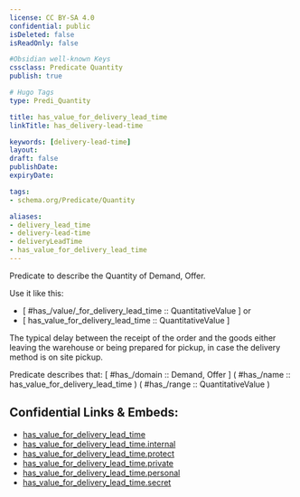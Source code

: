 ```yaml
---
license: CC BY-SA 4.0
confidential: public
isDeleted: false
isReadOnly: false

#Obsidian well-known Keys
cssclass: Predicate Quantity
publish: true

# Hugo Tags
type: Predi_Quantity

title: has_value_for_delivery_lead_time
linkTitle: has_delivery-lead-time

keywords: [delivery-lead-time]
layout: 
draft: false
publishDate:
expiryDate: 

tags:
- schema.org/Predicate/Quantity

aliases:
- delivery_lead_time
- delivery-lead-time
- deliveryLeadTime
- has_value_for_delivery_lead_time
---
```


Predicate to describe the Quantity of Demand, Offer.

Use it like this: 
- [ #has_/value/_for_delivery_lead_time :: QuantitativeValue ] or 
- [ has_value_for_delivery_lead_time :: QuantitativeValue ] 

The typical delay between the receipt of the order and the goods either leaving the warehouse or being prepared for pickup, in case the delivery method is on site pickup.

Predicate describes that: 
[ #has_/domain  :: Demand, Offer ]
( #has_/name :: has_value_for_delivery_lead_time )
( #has_/range :: QuantitativeValue )



## Confidential Links & Embeds: 
- [has_value_for_delivery_lead_time](../../../../_public/schema.org/Predicate/Quantities/has_value_for_delivery_lead_time.md) 
- [has_value_for_delivery_lead_time.internal](../../../../_internal/schema.org/Predicate/Quantities/has_value_for_delivery_lead_time.internal.md) 
- [has_value_for_delivery_lead_time.protect](../../../../_protect/schema.org/Predicate/Quantities/has_value_for_delivery_lead_time.protect.md) 
- [has_value_for_delivery_lead_time.private](../../../../_private/schema.org/Predicate/Quantities/has_value_for_delivery_lead_time.private.md) 
- [has_value_for_delivery_lead_time.personal](../../../../_personal/schema.org/Predicate/Quantities/has_value_for_delivery_lead_time.personal.md) 
- [has_value_for_delivery_lead_time.secret](../../../../_secret/schema.org/Predicate/Quantities/has_value_for_delivery_lead_time.secret.md) 
